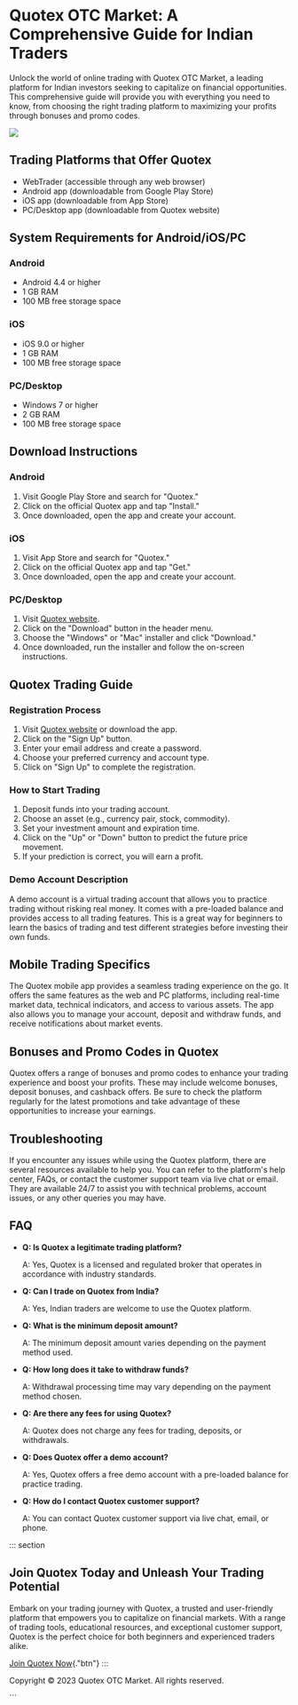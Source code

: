 

# Quotex OTC Market: A Comprehensive Guide for Indian Traders

Unlock the world of online trading with Quotex OTC Market, a leading
platform for Indian investors seeking to capitalize on financial
opportunities. This comprehensive guide will provide you with everything
you need to know, from choosing the right trading platform to maximizing
your profits through bonuses and promo codes.

[![](https://static.quotex.io/files/4_en/300_250.jpg)](https://traff.sbs/brokerqxlid)




## Trading Platforms that Offer Quotex

-   WebTrader (accessible through any web browser)
-   Android app (downloadable from Google Play Store)
-   iOS app (downloadable from App Store)
-   PC/Desktop app (downloadable from Quotex website)

## System Requirements for Android/iOS/PC

### Android

-   Android 4.4 or higher
-   1 GB RAM
-   100 MB free storage space

### iOS

-   iOS 9.0 or higher
-   1 GB RAM
-   100 MB free storage space

### PC/Desktop

-   Windows 7 or higher
-   2 GB RAM
-   100 MB free storage space

## Download Instructions

### Android

1.  Visit Google Play Store and search for "Quotex."
2.  Click on the official Quotex app and tap "Install."
3.  Once downloaded, open the app and create your account.

### iOS

1.  Visit App Store and search for "Quotex."
2.  Click on the official Quotex app and tap "Get."
3.  Once downloaded, open the app and create your account.

### PC/Desktop

1.  Visit [Quotex website](\%22https://traff.sbs/brokerqxsignup\%22).
2.  Click on the "Download" button in the header menu.
3.  Choose the "Windows" or "Mac" installer and click
    "Download."
4.  Once downloaded, run the installer and follow the on-screen
    instructions.

## Quotex Trading Guide

### Registration Process

1.  Visit [Quotex website](\%22https://traff.sbs/brokerqxsignup\%22) or
    download the app.
2.  Click on the "Sign Up" button.
3.  Enter your email address and create a password.
4.  Choose your preferred currency and account type.
5.  Click on "Sign Up" to complete the registration.

### How to Start Trading

1.  Deposit funds into your trading account.
2.  Choose an asset (e.g., currency pair, stock, commodity).
3.  Set your investment amount and expiration time.
4.  Click on the "Up" or "Down" button to predict the future
    price movement.
5.  If your prediction is correct, you will earn a profit.

### Demo Account Description

A demo account is a virtual trading account that allows you to practice
trading without risking real money. It comes with a pre-loaded balance
and provides access to all trading features. This is a great way for
beginners to learn the basics of trading and test different strategies
before investing their own funds.

## Mobile Trading Specifics

The Quotex mobile app provides a seamless trading experience on the go.
It offers the same features as the web and PC platforms, including
real-time market data, technical indicators, and access to various
assets. The app also allows you to manage your account, deposit and
withdraw funds, and receive notifications about market events.

## Bonuses and Promo Codes in Quotex

Quotex offers a range of bonuses and promo codes to enhance your trading
experience and boost your profits. These may include welcome bonuses,
deposit bonuses, and cashback offers. Be sure to check the platform
regularly for the latest promotions and take advantage of these
opportunities to increase your earnings.

## Troubleshooting

If you encounter any issues while using the Quotex platform, there are
several resources available to help you. You can refer to the
platform\'s help center, FAQs, or contact the customer support team via
live chat or email. They are available 24/7 to assist you with technical
problems, account issues, or any other queries you may have.

## FAQ

-   **Q: Is Quotex a legitimate trading platform?**

    A: Yes, Quotex is a licensed and regulated broker that operates in
    accordance with industry standards.

-   **Q: Can I trade on Quotex from India?**

    A: Yes, Indian traders are welcome to use the Quotex platform.

-   **Q: What is the minimum deposit amount?**

    A: The minimum deposit amount varies depending on the payment method
    used.

-   **Q: How long does it take to withdraw funds?**

    A: Withdrawal processing time may vary depending on the payment
    method chosen.

-   **Q: Are there any fees for using Quotex?**

    A: Quotex does not charge any fees for trading, deposits, or
    withdrawals.

-   **Q: Does Quotex offer a demo account?**

    A: Yes, Quotex offers a free demo account with a pre-loaded balance
    for practice trading.

-   **Q: How do I contact Quotex customer support?**

    A: You can contact Quotex customer support via live chat, email, or
    phone.

::: section
## Join Quotex Today and Unleash Your Trading Potential

Embark on your trading journey with Quotex, a trusted and user-friendly
platform that empowers you to capitalize on financial markets. With a
range of trading tools, educational resources, and exceptional customer
support, Quotex is the perfect choice for both beginners and experienced
traders alike.

[Join Quotex
Now](\%22https://traff.sbs/brokerqxsignup\%22){."btn"}
:::

Copyright © 2023 Quotex OTC Market. All rights reserved.

\`\`\`

